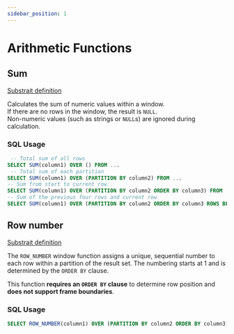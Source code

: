 ```yaml
---
sidebar_position: 1
---
```


# Arithmetic Functions

## Sum

[Substrait definition](https://substrait.io/extensions/functions_arithmetic/#sum)

Calculates the sum of numeric values within a window.  
If there are no rows in the window, the result is `NULL`.  
Non-numeric values (such as strings or `NULL`s) are ignored during calculation.

### SQL Usage

```sql
 -- Total sum of all rows
SELECT SUM(column1) OVER () FROM ...
 -- Total sum of each partition
SELECT SUM(column1) OVER (PARTITION BY column2) FROM ...
-- Sum from start to current row
SELECT SUM(column1) OVER (PARTITION BY column2 ORDER BY column3) FROM ...
-- Sum of the previous four rows and current row
SELECT SUM(column1) OVER (PARTITION BY column2 ORDER BY column3 ROWS BETWEEN 4 PRECEDING AND CURRENT ROW) FROM ...
```

## Row number

[Substrait definition](https://substrait.io/extensions/functions_arithmetic/#row_number)

The `ROW_NUMBER` window function assigns a unique, sequential number to each row within a partition of the result set. The numbering starts at 1 and is determined by the `ORDER BY` clause.

This function **requires an `ORDER BY` clause** to determine row position and **does not support frame boundaries**.    

### SQL Usage

```sql
SELECT ROW_NUMBER(column1) OVER (PARTITION BY column2 ORDER BY column3) FROM ...
```
